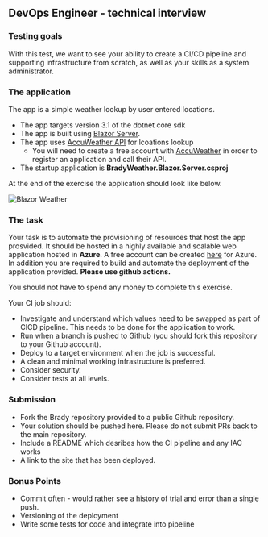 ## DevOps Engineer - technical interview

### Testing goals
With this test, we want to see your ability to create a CI/CD pipeline and supporting infrastructure from scratch, as well as your skills as a system administrator.

### The application

The app is a simple weather lookup by user entered locations. 

- The app targets version 3.1 of the dotnet core sdk
- The app is built using [Blazor Server](https://docs.microsoft.com/en-us/aspnet/core/blazor/hosting-models?view=aspnetcore-6.0). 
- The app uses [AccuWeather API](https://developer.accuweather.com/accuweather-locations-api/apis) for lcoations lookup
  -  You will need to create a free account with [AccuWeather](https://developer.accuweather.com/) in order to register an application and call their API.
- The startup application is **BradyWeather.Blazor.Server.csproj**

At the end of the exercise the application should look like below.  

![Blazor Weather](Docs/BlazorWeather.gif)

### The task
Your task is to automate the provisioning of resources that host the app prosvided.
It should be hosted in a highly available and scalable web application hosted in **Azure**. A free account can be created [here](https://azure.microsoft.com/en-gb/free/)
for Azure.  In addition you are required to build and automate the deployment of the application provided. **Please use github actions.**

You should not have to spend any money to complete this exercise. 

Your CI job should:
- Investigate and understand which values need to be swapped as part of CICD pipeline. This needs to be done for the application to work.  
- Run when a branch is pushed to Github (you should fork this repository to your Github account). 
- Deploy to a target environment when the job is successful.
- A clean and minimal working infrastructure is preferred. 
- Consider security.
- Consider tests at all levels. 

### Submission
- Fork the Brady repository provided to a public Github repository. 
- Your solution should be pushed here.  Please do not submit PRs back to the main repository.
- Include a README which desribes how the CI pipeline and any IAC works
- A link to the site that has been deployed. 

### Bonus Points
- Commit often - would rather see a history of trial and error than a single push. 
- Versioning of the deployment
- Write some tests for code and integrate into pipeline
